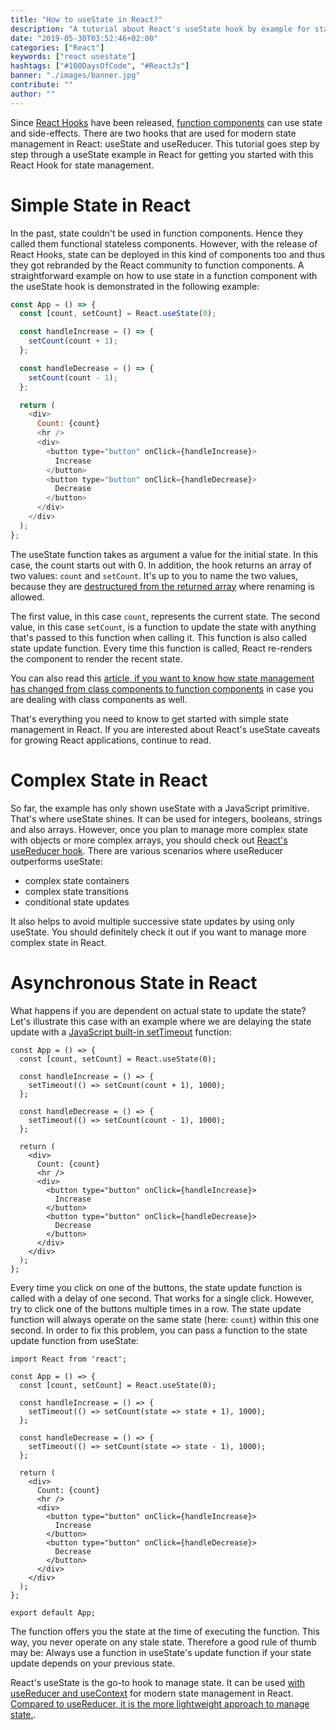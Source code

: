 ```yaml
---
title: "How to useState in React?"
description: "A tutorial about React's useState hook by example for state management in React function components ..."
date: "2019-05-30T03:52:46+02:00"
categories: ["React"]
keywords: ["react usestate"]
hashtags: ["#100DaysOfCode", "#ReactJs"]
banner: "./images/banner.jpg"
contribute: ""
author: ""
---
```


<Sponsorship />

Since [React Hooks](/react-hooks/) have been released, [function components](/react-function-component/) can use state and side-effects. There are two hooks that are used for modern state management in React: useState and useReducer. This tutorial goes step by step through a useState example in React for getting you started with this React Hook for state management.

# Simple State in React

In the past, state couldn't be used in function components. Hence they called them functional stateless components. However, with the release of React Hooks, state can be deployed in this kind of components too and thus they got rebranded by the React community to function components. A straightforward example on how to use state in a function component with the useState hook is demonstrated in the following example:

```javascript
const App = () => {
  const [count, setCount] = React.useState(0);

  const handleIncrease = () => {
    setCount(count + 1);
  };

  const handleDecrease = () => {
    setCount(count - 1);
  };

  return (
    <div>
      Count: {count}
      <hr />
      <div>
        <button type="button" onClick={handleIncrease}>
          Increase
        </button>
        <button type="button" onClick={handleDecrease}>
          Decrease
        </button>
      </div>
    </div>
  );
};
```

The useState function takes as argument a value for the initial state. In this case, the count starts out with 0. In addition, the hook returns an array of two values: `count` and `setCount`. It's up to you to name the two values, because they are [destructured from the returned array](https://developer.mozilla.org/en-US/docs/Web/JavaScript/Reference/Operators/Destructuring_assignment) where renaming is allowed.

The first value, in this case `count`, represents the current state. The second value, in this case `setCount`, is a function to update the state with anything that's passed to this function when calling it. This function is also called state update function. Every time this function is called, React re-renders the component to render the recent state.

You can also read this [article, if you want to know how state management has changed from class components to function components](/react-hooks-migration/) in case you are dealing with class components as well.

That's everything you need to know to get started with simple state management in React. If you are interested about React's useState caveats for growing React applications, continue to read.

# Complex State in React

So far, the example has only shown useState with a JavaScript primitive. That's where useState shines. It can be used for integers, booleans, strings and also arrays. However, once you plan to manage more complex state with objects or more complex arrays, you should check out [React's useReducer hook](/react-usereducer-hook). There are various scenarios where useReducer outperforms useState:

* complex state containers
* complex state transitions
* conditional state updates

It also helps to avoid multiple successive state updates by using only useState. You should definitely check it out if you want to manage more complex state in React.

# Asynchronous State in React

What happens if you are dependent on actual state to update the state? Let's illustrate this case with an example where we are delaying the state update with a [JavaScript built-in setTimeout](https://developer.mozilla.org/en-US/docs/Web/API/WindowOrWorkerGlobalScope/setTimeout) function:

```javascript{5,9}
const App = () => {
  const [count, setCount] = React.useState(0);

  const handleIncrease = () => {
    setTimeout(() => setCount(count + 1), 1000);
  };

  const handleDecrease = () => {
    setTimeout(() => setCount(count - 1), 1000);
  };

  return (
    <div>
      Count: {count}
      <hr />
      <div>
        <button type="button" onClick={handleIncrease}>
          Increase
        </button>
        <button type="button" onClick={handleDecrease}>
          Decrease
        </button>
      </div>
    </div>
  );
};
```

Every time you click on one of the buttons, the state update function is called with a delay of one second. That works for a single click. However, try to click one of the buttons multiple times in a row. The state update function will always operate on the same state (here: `count`) within this one second. In order to fix this problem, you can pass a function to the state update function from useState:

```javascript{7,11}
import React from 'react';

const App = () => {
  const [count, setCount] = React.useState(0);

  const handleIncrease = () => {
    setTimeout(() => setCount(state => state + 1), 1000);
  };

  const handleDecrease = () => {
    setTimeout(() => setCount(state => state - 1), 1000);
  };

  return (
    <div>
      Count: {count}
      <hr />
      <div>
        <button type="button" onClick={handleIncrease}>
          Increase
        </button>
        <button type="button" onClick={handleDecrease}>
          Decrease
        </button>
      </div>
    </div>
  );
};

export default App;
```

The function offers you the state at the time of executing the function. This way, you never operate on any stale state. Therefore a good rule of thumb may be: Always use a function in useState's update function if your state update depends on your previous state.

<Divider />

React's useState is the go-to hook to manage state. It can be used [with useReducer and useContext](/react-state-usereducer-usestate-usecontext/) for modern state management in React. [Compared to useReducer, it is the more lightweight approach to manage state.](/react-usereducer-vs-usestate/).
